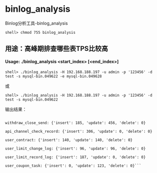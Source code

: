 # binlog_analysis
Binlog分析工具-binlog_analysis

```shell> chmod 755 binlog_analysis```

## 用途：高峰期排查哪些表TPS比较高

#### Usage: ./binlog_analysis <start_index> [<end_index>]

```shell> ./binlog_analysis -H 192.168.188.197 -u admin -p '123456' -d test -s mysql-bin.049622 -e mysql-bin.049628```

或

```shell> ./binlog_analysis -H 192.168.188.197 -u admin -p '123456' -d test -s mysql-bin.049622```

输出结果：
```new_qrtz_schedule_job: {'insert': 0, 'update': 82652, 'delete': 0}

withdraw_close_send: {'insert': 185, 'update': 456, 'delete': 0}

api_channel_check_record: {'insert': 306, 'update': 0, 'delete': 0}

user_contract: {'insert': 140, 'update': 140, 'delete': 0}

user_limit_change_log: {'insert': 96, 'update': 96, 'delete': 0}

user_limit_record_log: {'insert': 187, 'update': 0, 'delete': 0}

user_coupon_task: {'insert': 0, 'update': 123, 'delete': 0}```
